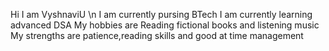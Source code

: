 Hi I am VyshnaviU \n
I am currently pursing BTech
I am currently learning advanced DSA
My hobbies are Reading fictional books and listening music
My strengths are patience,reading skills and good at time management 
